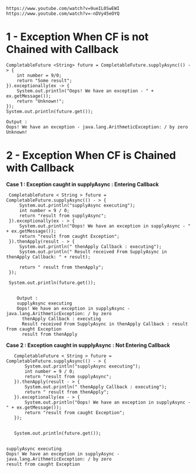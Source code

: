 
	https://www.youtube.com/watch?v=9ueIL0SwEWI
	https://www.youtube.com/watch?v=-nDVy45eOYQ


# 1 - Exception When CF is not Chained with Callback

	CompletableFuture <String> future = CompletableFuture.supplyAsync(() - > {
	    int number = 9/0;
	    return "Some result";
	}).exceptionally(ex -> {
	    System.out.println("Oops! We have an exception - " + ex.getMessage());
	    return "Unknown!";
	});
	System.out.println(future.get());
	
    Output : 
    Oops! We have an exception - java.lang.ArithmeticException: / by zero
    Unknown!

  
  
# 2 -  Exception When CF is Chained with Callback 

  **Case 1 : Exception caught in supplyAsync : Entering Callback**

	 CompletableFuture < String > future = CompletableFuture.supplyAsync(() - > {
	     System.out.println("supplyAsync executing");
	     int number = 9 / 0;
	     return "result from supplyAsync";
	 }).exceptionally(ex - > {
	     System.out.println("Oops! We have an exception in supplyAsync - " + ex.getMessage());
	     return "result from caught Exception";
	 }).thenApply(result - > {
	     System.out.println(" thenApply Callback : executing");
	     System.out.println(" Result received From SupplyAsync in thenApply Callback: " + result);

	     return " result from thenApply";
	 });

	 System.out.println(future.get());
    
               
        Output : 
        supplyAsync executing
        Oops! We have an exception in supplyAsync - java.lang.ArithmeticException: / by zero
          thenApply Callback : executing
          Result received From SupplyAsync in thenApply Callback : result from caught Exception
          result from thenApply


  **Case 2 : Exception caught in supplyAsync : Not Entering Callback**

	   CompletableFuture < String > future = CompletableFuture.supplyAsync(() - > {
	       System.out.println("supplyAsync executing");
	       int number = 9 / 0;
	       return "result from supplyAsync";
	   }).thenApply(result - > {
	       System.out.println(" thenApply Callback : executing");
	       return " result from thenApply";
	   }).exceptionally(ex - > {
	       System.out.println("Oops! We have an exception in supplyAsync - " + ex.getMessage());
	       return "result from caught Exception";
	   });


       System.out.println(future.get());


    supplyAsync executing
    Oops! We have an exception in supplyAsync - java.lang.ArithmeticException: / by zero
    result from caught Exception


      
